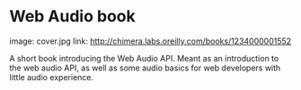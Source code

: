 Web Audio book
==================
image: cover.jpg
link: http://chimera.labs.oreilly.com/books/1234000001552

A short book introducing the Web Audio API. Meant as an introduction to
the web audio API, as well as some audio basics for web developers with
little audio experience.
